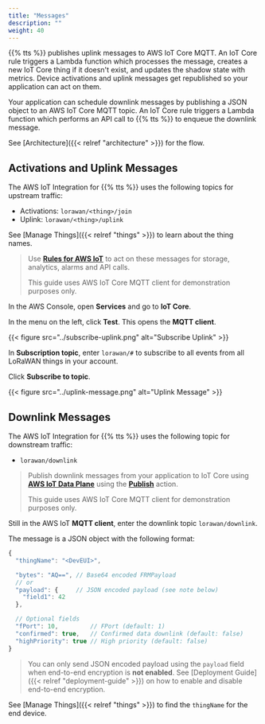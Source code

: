 ```yaml
---
title: "Messages"
description: ""
weight: 40
---
```


{{% tts %}} publishes uplink messages to AWS IoT Core MQTT. An IoT Core rule triggers a Lambda function which processes the message, creates a new IoT Core thing if it doesn't exist, and updates the shadow state with metrics. Device activations and uplink messages get republished so your application can act on them.

<!--more-->

Your application can schedule downlink messages by publishing a JSON object to an AWS IoT Core MQTT topic. An IoT Core rule triggers a Lambda function which performs an API call to {{% tts %}} to enqueue the downlink message.

See [Architecture]({{< relref "architecture" >}}) for the flow.

## Activations and Uplink Messages

The AWS IoT Integration for {{% tts %}} uses the following topics for upstream traffic:

- Activations: `lorawan/<thing>/join`
- Uplink: `lorawan/<thing>/uplink`

See [Manage Things]({{< relref "things" >}}) to learn about the thing names.

> Use [**Rules for AWS IoT**](https://docs.aws.amazon.com/iot/latest/developerguide/iot-rules.html) to act on these messages for storage, analytics, alarms and API calls.
>
> This guide uses AWS IoT Core MQTT client for demonstration purposes only.

In the AWS Console, open **Services** and go to **IoT Core**.

In the menu on the left, click **Test**. This opens the **MQTT client**.

{{< figure src="../subscribe-uplink.png" alt="Subscribe Uplink" >}}

In **Subscription topic**, enter `lorawan/#` to subscribe to all events from all LoRaWAN things in your account.

Click **Subscribe to topic**.

{{< figure src="../uplink-message.png" alt="Uplink Message" >}}

## Downlink Messages

The AWS IoT Integration for {{% tts %}} uses the following topic for downstream traffic:

- `lorawan/downlink`

> Publish downlink messages from your application to IoT Core using [**AWS IoT Data Plane**](https://docs.aws.amazon.com/iot/latest/apireference/Welcome.html#Welcome_AWS_IoT_Data_Plane) using the [**Publish**](https://docs.aws.amazon.com/iot/latest/apireference/API_iotdata_Publish.html) action.
>
> This guide uses AWS IoT Core MQTT client for demonstration purposes only.

Still in the AWS IoT **MQTT client**, enter the downlink topic `lorawan/downlink`.

The message is a JSON object with the following format:

```js
{
  "thingName": "<DevEUI>",

  "bytes": "AQ==", // Base64 encoded FRMPayload
  // or
  "payload": {     // JSON encoded payload (see note below)
    "field1": 42
  },

  // Optional fields
  "fPort": 10,         // FPort (default: 1)
  "confirmed": true,   // Confirmed data downlink (default: false)
  "highPriority": true // High priority (default: false)
}
```

> You can only send JSON encoded payload using the `payload` field when end-to-end encryption is **not enabled**. See [Deployment Guide]({{< relref "deployment-guide" >}}) on how to enable and disable end-to-end encryption.

See [Manage Things]({{< relref "things" >}}) to find the `thingName` for the end device.

